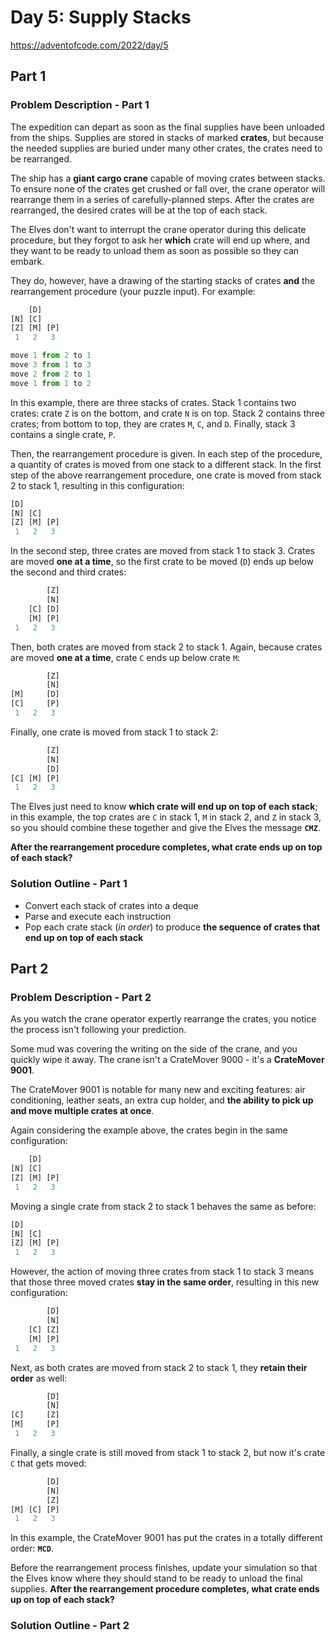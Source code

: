 # Day 5: Supply Stacks

<https://adventofcode.com/2022/day/5>

## Part 1

### Problem Description - Part 1

The expedition can depart as soon as the final supplies have been unloaded from the ships. Supplies are stored in stacks of marked **crates**, but because the needed supplies are buried under many other crates, the crates need to be rearranged.

The ship has a **giant cargo crane** capable of moving crates between stacks. To ensure none of the crates get crushed or fall over, the crane operator will rearrange them in a series of carefully-planned steps. After the crates are rearranged, the desired crates will be at the top of each stack.

The Elves don't want to interrupt the crane operator during this delicate procedure, but they forgot to ask her **which** crate will end up where, and they want to be ready to unload them as soon as possible so they can embark.

They do, however, have a drawing of the starting stacks of crates **and** the rearrangement procedure (your puzzle input). For example:

```python
    [D]    
[N] [C]    
[Z] [M] [P]
 1   2   3 

move 1 from 2 to 1
move 3 from 1 to 3
move 2 from 2 to 1
move 1 from 1 to 2
```

In this example, there are three stacks of crates. Stack 1 contains two crates: crate `Z` is on the bottom, and crate `N` is on top. Stack 2 contains three crates; from bottom to top, they are crates `M`, `C`, and `D`. Finally, stack 3 contains a single crate, `P`.

Then, the rearrangement procedure is given. In each step of the procedure, a quantity of crates is moved from one stack to a different stack. In the first step of the above rearrangement procedure, one crate is moved from stack 2 to stack 1, resulting in this configuration:

```python
[D]        
[N] [C]    
[Z] [M] [P]
 1   2   3 
```

In the second step, three crates are moved from stack 1 to stack 3. Crates are moved **one at a time**, so the first crate to be moved (`D`) ends up below the second and third crates:

```python
        [Z]
        [N]
    [C] [D]
    [M] [P]
 1   2   3
```

Then, both crates are moved from stack 2 to stack 1. Again, because crates are moved **one at a time**, crate `C` ends up below crate `M`:

```python
        [Z]
        [N]
[M]     [D]
[C]     [P]
 1   2   3
```

Finally, one crate is moved from stack 1 to stack 2:

```python
        [Z]
        [N]
        [D]
[C] [M] [P]
 1   2   3
```

The Elves just need to know **which crate will end up on top of each stack**; in this example, the top crates are `C` in stack 1, `M` in stack 2, and `Z` in stack 3, so you should combine these together and give the Elves the message **`CMZ`**.

**After the rearrangement procedure completes, what crate ends up on top of each stack?**

### Solution Outline - Part 1

- Convert each stack of crates into a deque
- Parse and execute each instruction
- Pop each crate stack (*in order*) to produce **the sequence of crates that end up on top of each stack**

## Part 2

### Problem Description - Part 2

As you watch the crane operator expertly rearrange the crates, you notice the process isn't following your prediction.

Some mud was covering the writing on the side of the crane, and you quickly wipe it away. The crane isn't a CrateMover 9000 - it's a **CrateMover 9001**.

The CrateMover 9001 is notable for many new and exciting features: air conditioning, leather seats, an extra cup holder, and **the ability to pick up and move multiple crates at once**.

Again considering the example above, the crates begin in the same configuration:

```python
    [D]    
[N] [C]    
[Z] [M] [P]
 1   2   3 
```

Moving a single crate from stack 2 to stack 1 behaves the same as before:

```python
[D]        
[N] [C]    
[Z] [M] [P]
 1   2   3 
```

However, the action of moving three crates from stack 1 to stack 3 means that those three moved crates **stay in the same order**, resulting in this new configuration:

```python
        [D]
        [N]
    [C] [Z]
    [M] [P]
 1   2   3
```

Next, as both crates are moved from stack 2 to stack 1, they **retain their order** as well:

```python
        [D]
        [N]
[C]     [Z]
[M]     [P]
 1   2   3
```

Finally, a single crate is still moved from stack 1 to stack 2, but now it's crate `C` that gets moved:

```python
        [D]
        [N]
        [Z]
[M] [C] [P]
 1   2   3
```

In this example, the CrateMover 9001 has put the crates in a totally different order: **`MCD`**.

Before the rearrangement process finishes, update your simulation so that the Elves know where they should stand to be ready to unload the final supplies. **After the rearrangement procedure completes, what crate ends up on top of each stack?**

### Solution Outline - Part 2
